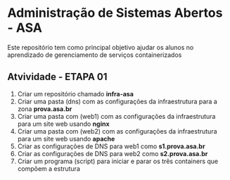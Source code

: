 # Administração de Sistemas Abertos - ASA
Este repositório tem como principal objetivo ajudar os alunos no aprendizado de gerenciamento de serviços containerizados

## Atvividade - ETAPA 01
1. Criar um repositório chamado **infra-asa**
2. Criar uma pasta (dns) com as configurações da infraestrutura para a zona **prova.asa.br**
3. Criar uma pasta com (web1) com as configurações da infraestrutura para um site web usando **nginx**
4. Criar uma pasta com (web2) com as configurações da infraestrutura para um site web usando **apache**
5. Criar as configurações de DNS para web1 como **s1.prova.asa.br**
6. Criar as configurações de DNS para web2 como **s2.prova.asa.br**
7. Criar um programa (script) para iniciar e parar os três containers que compõem a estrutura
